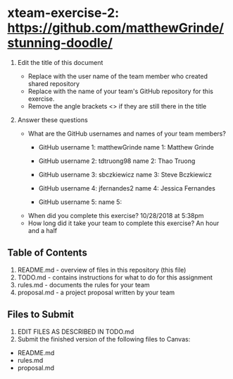 # xteam-exercise-2: https://github.com/matthewGrinde/stunning-doodle/

1. Edit the title of this document
   * Replace <UserName> with the user name of the team member who created shared repository
   * Replace <GitHubRepositoryName> with the name of your team's GitHub repository for this exercise.
   * Remove the angle brackets <> if they are still there in the title

2. Answer these questions
   * What are the GitHub usernames and names of your team members?
       * GitHub username 1: matthewGrinde    name 1: Matthew Grinde

       * GitHub username 2: tdtruong98       name 2: Thao Truong
       * GitHub username 3: sbczkiewicz      name 3: Steve Bczkiewicz
       * GitHub username 4: jfernandes2      name 4: Jessica Fernandes
       * GitHub username 5:                  name 5:
   * When did you complete this exercise? 10/28/2018 at 5:38pm
   * How long did it take your team to complete this exercise? An hour and a half

## Table of Contents

1. README.md - overview of files in this repository (this file)
2. TODO.md - contains instructions for what to do for this assignment
3. rules.md - documents the rules for your team
4. proposal.md - a project proposal written by your team

## Files to Submit

1. EDIT FILES AS DESCRIBED IN TODO.md
2. Submit the finished version of the following files to Canvas:

* README.md
* rules.md
* proposal.md
